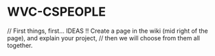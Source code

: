 WVC-CSPEOPLE
============
// First things, first... IDEAS !! Create a page in the wiki (mid right of the page), and explain your project, 
// then we will choose from them all together. 
